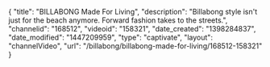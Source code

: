 {
    "title": "BILLABONG Made For Living",
    "description": "Billabong style isn't just for the beach anymore. Forward fashion takes to the streets.",
    "channelid": "168512",
    "videoid": "158321",
    "date_created": "1398284837",
    "date_modified": "1447209959",
    "type": "captivate",
    "layout": "channelVideo",
    "url": "\/billabong\/billabong-made-for-living\/168512-158321"
}